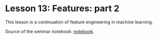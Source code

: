 # Lesson 13: Features: part 2

This lesson is a continuation of feature engineering in machine learning.

Source of the seminar notebook: [notebook](https://github.com/esokolov/ml-course-hse/blob/master/2024-fall/seminars/sem04-features.ipynb).